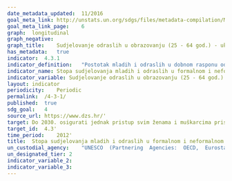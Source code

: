 ```yaml
---	
date_metadata_updated:	11/2016
goal_meta_link:	http://unstats.un.org/sdgs/files/metadata-compilation/Metadata-Goal-4.pdf'
goal_meta_link_page:	6
graph:	longitudinal
graph_negative:	
graph_title:	Sudjelovanje odraslih u obrazovanju (25 - 64 god.) - ukupno (%)
has_metadata:	true
indicator:	4.3.1
indicator_definition:	"Postotak mladih i odraslih u dobnom rasponu od 25 do 64 godina koji sudjeluju u formalnom ili neformalnom obrazovanju ili osposobljavanju. Prikazani podaci izračunati su kao godišnji prosjeci tromjesečnih podataka EU ankete o radnoj snazi (EU-LFS). Referentno razdoblje za sudjelovanje u obrazovanju i obuci je četiri tjedna prije intervjua. Izvor: Eurostat"
indicator_name:	Stopa sudjelovanja mladih i odraslih u formalnom i neformalnom obrazovanju i osposobljavanju u prethodnih 12 mjeseci, prema spolu
indicator_variable:	Sudjelovanje odraslih u obrazovanju (25 - 64 god.) - ukupno (%)
layout:	indicator
periodicity:	Periodic
permalink:	/4-3-1/
published:	true
sdg_goal:	4
source_url:	https://www.dzs.hr/'
target:	Do 2030. osigurati jednak pristup svim ženama i muškarcima pristupačnom i kvalitetnom tehničkom, stručnom i tercijarnom obrazovanju, uključujući sveučilišno
target_id:	4.3'
time_period:	2012'
title:	Stopa sudjelovanja mladih i odraslih u formalnom i neformalnom obrazovanju i osposobljavanju u prethodnih 12 mjeseci, prema spolu
un_custodial_agency:	"UNESCO  (Partnering  Agencies:  OECD,  Eurostat,  ILO)"
un_designated_tier:	2
indicator_variable_2:	
indicator_variable_3:	
---	
```

